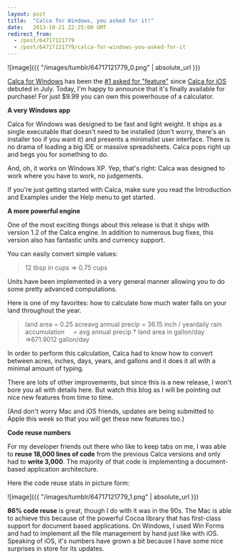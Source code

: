 ```yaml
---
layout: post
title:  "Calca for Windows, you asked for it!"
date:   2013-10-21 22:25:00 GMT
redirect_from:
  - /post/64717121779
  - /post/64717121779/calca-for-windows-you-asked-for-it
---
```




![image]({{ "/images/tumblr/64717121779_0.png" | absolute_url }})

[Calca for Windows](http://calca.io/store/calca-for-windows) has been the [#1 asked for "feature"](https://calca.uservoice.com/forums/216746-general/suggestions/4247892-windows-version) since [Calca for iOS](http://calca.io) debuted in July. Today, I'm happy to announce that it's finally available for purchase! For just $9.99 you can own this powerhouse of a calculator.

**A very Windows app**

Calca for Windows was designed to be fast and light weight. It ships as a single executable that doesn't need to be installed (don't worry, there's an installer too if you want it) and presents a minimalist user interface. There is no drama of loading a big IDE or massive spreadsheets. Calca pops right up and begs you for something to do.

And, oh, it works on Windows XP. Yep, that's right: Calca was designed to work where you have to work, no judgements.

If you're just getting started with Calca, make sure you read the Introduction and Examples under the Help menu to get started.

**A more powerful engine**

One of the most exciting things about this release is that it ships with version 1.2 of the Calca engine. In addition to numerous bug fixes, this version also has fantastic units and currency support.

You can easily convert simple values:

> 12 tbsp in cups => 0.75 cups


Units have been implemented in a very general manner allowing you to do some pretty advanced computations.

Here is one of my favorites: how to calculate how much water falls on your land throughout the year.

> land area = 0.25 acreavg annual precip = 36.15 inch / yeardaily rain accumulation     = avg annual precip * land area in gallon/day     =>671.9012 gallon/day


In order to perform this calculation, Calca had to know how to convert between acres, inches, days, years, and gallons and it does it all with a minimal amount of typing.

There are lots of other improvements, but since this is a new release, I won't bore you all with details here. But watch this blog as I will be pointing out nice new features from time to time.

(And don't worry Mac and iOS friends, updates are being submitted to Apple this week so that you will get these new features too.)

**Code reuse numbers**

For my developer friends out there who like to keep tabs on me, I was able to **reuse 18,000 lines of code** from the previous Calca versions and only had to **write 3,000**. The majority of that code is implementing a document-based application architecture.

Here the code reuse stats in picture form:

![image]({{ "/images/tumblr/64717121779_1.png" | absolute_url }})

**86% code reuse** is great, though I do with it was in the 90s. The Mac is able to achieve this because of the powerful Cocoa library that has first-class support for document based applications. On Windows, I used Win Forms and had to implement all the file management by hand just like with iOS. Speaking of iOS, it's numbers have grown a bit because I have some nice surprises in store for its updates.
